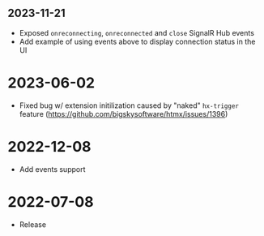 ## 2023-11-21

* Exposed `onreconnecting`, `onreconnected` and `close` SignalR Hub events
* Add example of using events above to display connection status in the UI

# 2023-06-02

* Fixed bug w/ extension initilization caused by "naked" `hx-trigger` feature (https://github.com/bigskysoftware/htmx/issues/1396)

# 2022-12-08

* Add events support

# 2022-07-08

* Release

